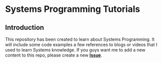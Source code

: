# Systems Programming Tutorials

## Introduction
This repository has been created to learn about Systems Programming. It will include some code examples a few references to blogs or videos that I used to learn Systems knowledge.
If you guys want me to add a new content to this repo, please create a new **[Issue](https://github.com/arjunpanicker/systems-programming-tutorials/issues)**.